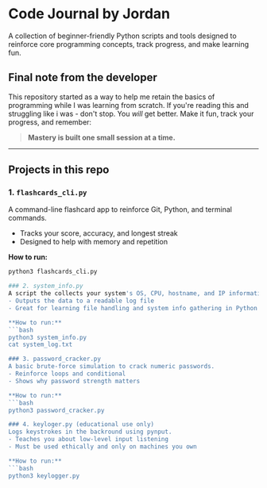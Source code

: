 # Code Journal by Jordan
A collection of beginner-friendly Python scripts and tools designed to reinforce core programming concepts, track progress, and make learning fun.

## Final note from the developer
This repository started as a way to help me retain the basics of programming while I was learning from scratch.
If you're reading this and struggling like i was - don't stop.
You *will* get better. Make it fun, track your progress, and remember:
> **Mastery is built one small session at a time.**

---

## Projects in this repo

### 1. `flashcards_cli.py`
A command-line flashcard app to reinforce Git, Python, and terminal commands.
- Tracks your score, accuracy, and longest streak
- Designed to help with memory and repetition

**How to run:**
```bash
python3 flashcards_cli.py

### 2. system_info.py
A script the collects your system's OS, CPU, hostname, and IP information.
- Outputs the data to a readable log file
- Great for learning file handling and system info gathering in Python

**How to run:**
```bash
python3 system_info.py
cat system_log.txt

### 3. password_cracker.py
A basic brute-force simulation to crack numeric passwords.
- Reinforce loops and conditional
- Shows why password strength matters

**How to run:**
```bash
python3 password_cracker.py

### 4. keyloger.py (educational use only)
Logs keystrokes in the backround using pynput.
- Teaches you about low-level input listening
- Must be used ethically and only on machines you own

**How to run:**
```bash
python3 keylogger.py
